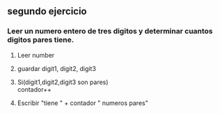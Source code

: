 ## segundo ejercicio 

### Leer un numero entero de tres digitos y determinar cuantos digitos pares tiene.

1. Leer number

2. guardar digit1, digit2, digit3

3. Si(digit1,digit2,digit3 son pares)  
        contador++

4. Escribir "tiene " + contador " numeros pares"